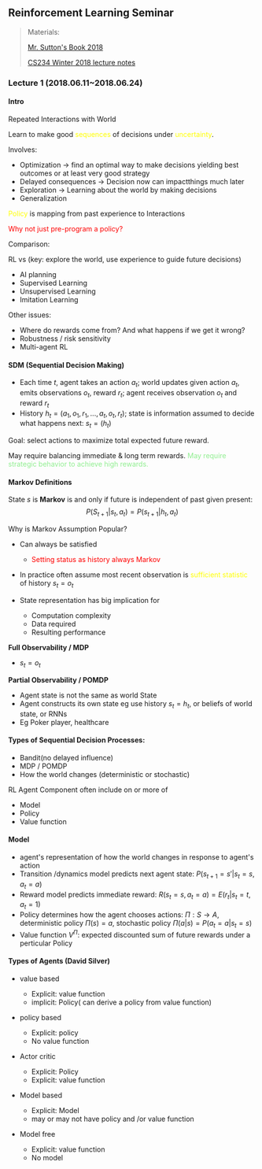 ## Reinforcement Learning Seminar
> Materials:
>
>  [Mr. Sutton's Book 2018](http://incompleteideas.net/book/the-book.html)
>
> [CS234 Winter 2018 lecture notes](http://web.stanford.edu/class/cs234/schedule.html)



### Lecture 1 (2018.06.11~2018.06.24)

#### Intro


Repeated Interactions with World

Learn to make good <span style="color:yellow">sequences</span> of decisions under <span style="color:yellow">uncertainty</span>.

Involves:

* Optimization -> find an optimal way to make decisions yielding best outcomes or at least very good strategy
* Delayed consequences -> Decision now can impactthings much later
* Exploration -> Learning about the world by making decisions
* Generalization

<span style="color:yellow">Policy</span> is mapping from past experience to Interactions

<span style="color:red">Why not just pre-program a policy?</span>

Comparison:

RL vs (key: explore the world, use experience to guide future decisions)
* AI planning
* Supervised Learning
* Unsupervised Learning
* Imitation Learning

Other issues:

* Where do rewards come from? And what happens if we get it wrong?
* Robustness / risk sensitivity
* Multi-agent RL

#### SDM (Sequential Decision Making)

* Each time $t$, agent takes an action $a_t$;
world updates given action $a_t$, emits observations $o_t$, reward $r_t$;
agent receives observation $o_t$ and reward $r_t$
* History $h_t=(a_1,o_1,r_1,...,a_t,o_t,r_t)$;
state is information assumed to decide what happens next: $s_t=(h_t)$

Goal: select actions to maximize total expected future reward.

May require balancing immediate & long term rewards.
<span style="color:lightgreen">May require strategic behavior to achieve high rewards.</span>

#### Markov Definitions
State $s$ is **Markov** is and only if future is independent of past given present:
$$
P(S_{t+1}|s_t,a_t) = P(s_{t+1}|h_t,a_t)
$$

Why is Markov Assumption Popular?
* Can always be satisfied
  * <span style="color:red"> Setting status as history always Markov</span>

* In practice often assume most recent observation is <span style="color:yellow"> sufficient statistic</span> of history $s_t = o_t$

* State representation has big implication for
    * Computation complexity
    * Data required
    * Resulting performance


**Full Observability / MDP**
* $s_t = o_t$

**Partial Observability / POMDP**
* Agent state is not the same as world State
* Agent constructs its own state eg use history $s_t=h_t$, or beliefs of world state, or RNNs
* Eg Poker player, healthcare

#### Types of Sequential Decision Processes:
* Bandit(no delayed influence)
* MDP / POMDP
* How the world changes (deterministic or stochastic)

RL Agent Component often include on or more of
* Model
* Policy
* Value function

#### Model
* agent's representation of how the world changes in response to agent's action
* Transition /dynamics model predicts next agent state: $P(s_{t+1}=s'|s_t=s,a_t=a)$
* Reward model predicts immediate reward: $R(s_t=s,a_t=a)=E(r_t|s_t=t,a_t=1)$
* Policy determines how the agent chooses actions: $\Pi:S\rightarrow A$,
deterministic policy $\Pi(s)=a$, stochastic policy $\Pi(a|s) = P(a_t=a|s_t=s)$
* Value function $V^{\Pi}$: expected discounted sum of future rewards under a perticular Policy

#### Types of Agents (David Silver)
* value based
  * Explicit: value function
  * implicit: Policy( can derive a policy from value function)

* policy based
  * Explicit: policy
  * No value function

* Actor critic
  * Explicit: Policy
  * Explicit: value function

* Model based
  * Explicit: Model
  * may or may not have policy and /or value function

* Model free
  * Explicit: value function
  * No model
